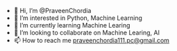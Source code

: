- 👋 Hi, I’m @PraveenChordia
- 👀 I’m interested in Python, Machine Learning
- 🌱 I’m currently learning Machine Learing
- 💞️ I’m looking to collaborate on Machine Learing, AI
- 📫 How to reach me praveenchordia111.pc@gmail.com

<!---
PraveenChordia/PraveenChordia is a ✨ special ✨ repository because its `README.md` (this file) appears on your GitHub profile.
You can click the Preview link to take a look at your changes.
--->
